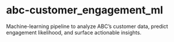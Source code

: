 # abc-customer_engagement_ml
Machine-learning pipeline to analyze ABC’s customer data, predict engagement likelihood, and surface actionable insights.
